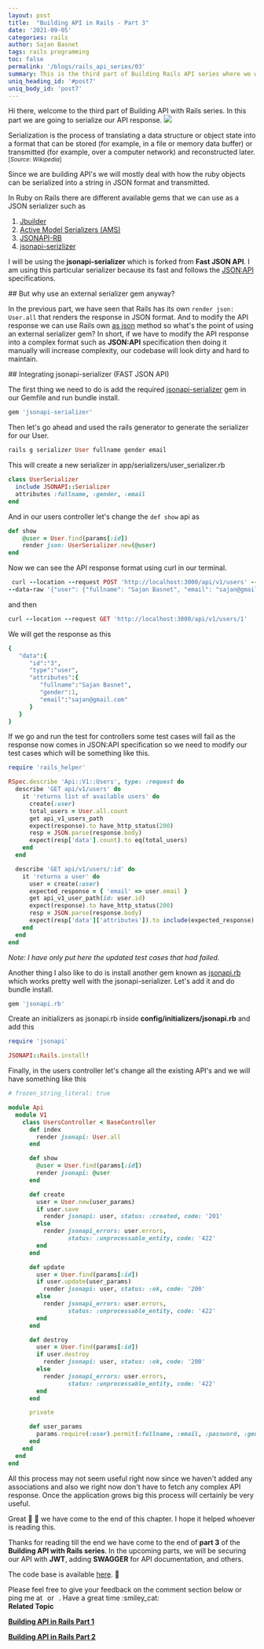 ```yaml
---
layout: post
title:  "Building API in Rails - Part 3"
date: '2021-09-05'
categories: rails
author: Sajan Basnet
tags: rails programming
toc: false
permalink: '/blogs/rails_api_series/03'
summary: This is the third part of Building Rails API series where we will serialize the API resources.
uniq_heading_id: '#post7'
uniq_body_id: 'post7'
---
```


<div class="row article-container mb-4">
<div class="col-lg-9 col-md-9 mx-auto pt-3">
Hi there, welcome to the third part of Building API with Rails series. In this part we are going to serialize our API response. 
<img class= "img-fluid img-thumbnail img-space" src="{{site.baseurl}}/assets/img/post7/serialize.png"> 

Serialization is the process of translating a data structure or object state into a format that can be stored (for example, in a file or memory data buffer) or transmitted (for example, over a computer network) and reconstructed later. <small>[*Source: Wikipedia*]</small>
</div>
</div>

<div class="row article-container mb-4">
<div class="col-lg-9 col-md-9 mx-auto pt-3">
Since we are building API's we will mostly deal with how the ruby objects can be serialized into a string in JSON format and transmitted.



In Ruby on Rails there are different available gems that we can use as a JSON serializer such as
1. <a href="https://github.com/rails/jbuilder" rel="noreferrer" target="_blank">Jbuilder</a>
2. <a href="https://github.com/rails-api/active_model_serializers" rel="noreferrer" target="_blank">Active Model Serializers (AMS)</a>
3. <a href="http://jsonapi-rb.org/" rel="noreferrer" target="_blank">JSONAPI-RB</a>
4. <a href="https://github.com/jsonapi-serializer/jsonapi-serializer" rel="noreferrer" target="_blank">jsonapi-serizlizer</a>

I will be using the **jsonapi-serializer** which is forked from **Fast JSON API**. I am using this particular serializer because its fast and follows the <a href="https://jsonapi.org" rel="noreferrer" target="_blank">JSON:API</a> specifications.
</div>
</div>

<div class="row article-container mb-4">
<div class="col-lg-9 col-md-9 mx-auto pt-3">
## But why use an external serializer gem anyway?

In the previous part, we have seen that Rails has its own `render json: User.all` that renders the response in JSON format. And to modify the API response we can use Rails own [as json](https://apidock.com/rails/ActiveModel/Serializers/JSON/as_json) method so what's the point of using an external serializer gem? 
In short, if we have to modify the API response into a complex format such as **JSON:API** specification then doing it manually will increase complexity, our codebase will look dirty and hard to maintain.
</div>
</div>

<div class="row article-container mb-4">
<div class="col-lg-9 col-md-9 mx-auto pt-3">
## Integrating jsonapi-serializer (FAST JSON API) 

The first thing we need to do is add the required <a href="https://github.com/jsonapi-serializer/jsonapi-serializer" rel="noreferrer" target="_blank">jsonapi-serializer</a> gem in our Gemfile and run bundle install.

```ruby
gem 'jsonapi-serializer'
```

Then let's go ahead and used the rails generator to generate the serializer for our User.

```ruby
rails g serializer User fullname gender email
```

This will create a new serializer in app/serializers/user_serializer.rb

```ruby
class UserSerializer
  include JSONAPI::Serializer
  attributes :fullname, :gender, :email
end
```

And in our users controller let's change the `def show` api as

```ruby
def show
    @user = User.find(params[:id])
    render json: UserSerializer.new(@user)
end
```

Now we can see the API response format using curl in our terminal. 

```ruby
 curl --location --request POST 'http://localhost:3000/api/v1/users' --header "Content-Type: application/json" \
--data-raw '{"user": {"fullname": "Sajan Basnet", "email": "sajan@gmail.com", "password": "something", "gender": "1"}}'
```

and then 

```ruby
curl --location --request GET 'http://localhost:3000/api/v1/users/1'
```

We will get the response as this

```ruby
{
   "data":{
      "id":"3",
      "type":"user",
      "attributes":{
         "fullname":"Sajan Basnet",
         "gender":1,
         "email":"sajan@gmail.com"
      }
   }
}
```

If we go and run the test for controllers some test cases will fail as the response now comes in JSON:API specification so we need to modify our test cases which will be something like this.

```ruby
require 'rails_helper'

RSpec.describe 'Api::V1::Users', type: :request do
  describe 'GET api/v1/users' do
    it 'returns list of available users' do
      create(:user)
      total_users = User.all.count
      get api_v1_users_path
      expect(response).to have_http_status(200)
      resp = JSON.parse(response.body)
      expect(resp['data'].count).to eq(total_users)
    end
  end

  describe 'GET api/v1/users/:id' do
    it 'returns a user' do
      user = create(:user)
      expected_response = { 'email' => user.email }
      get api_v1_user_path(id: user.id)
      expect(response).to have_http_status(200)
      resp = JSON.parse(response.body)
      expect(resp['data']['attributes']).to include(expected_response)
    end
  end
end

```

*Note: I have only put here the updated test cases that had failed.*
</div>
</div>

<div class="row article-container mb-4">
<div class="col-lg-9 col-md-9 mx-auto pt-3">
Another thing I also like to do is install another gem known as <a href="https://github.com/stas/jsonapi.rb" rel="noreferrer" target="_blank">jsonapi.rb</a> which works pretty well with the jsonapi-serializer. Let's add it and do bundle install.

```ruby
gem 'jsonapi.rb'
```

Create an initializers as jsonapi.rb inside **config/initializers/jsonapi.rb** and add this

```ruby
require 'jsonapi'

JSONAPI::Rails.install!
```
Finally, in the users controller let's change all the existing API's and we will have something like this

```ruby
# frozen_string_literal: true

module Api
  module V1
    class UsersController < BaseController
      def index
        render jsonapi: User.all
      end

      def show
        @user = User.find(params[:id])
        render jsonapi: @user
      end

      def create
        user = User.new(user_params)
        if user.save
          render jsonapi: user, status: :created, code: '201'
        else
          render jsonapi_errors: user.errors, 
                 status: :unprocessable_entity, code: '422'
        end
      end

      def update
        user = User.find(params[:id])
        if user.update(user_params)
          render jsonapi: user, status: :ok, code: '200'
        else
          render jsonapi_errors: user.errors, 
                 status: :unprocessable_entity, code: '422'
        end
      end

      def destroy
        user = User.find(params[:id])
        if user.destroy
          render jsonapi: user, status: :ok, code: '200'
        else
          render jsonapi_errors: user.errors, 
                 status: :unprocessable_entity, code: '422'
        end
      end

      private

      def user_params
        params.require(:user).permit(:fullname, :email, :password, :gender)
      end
    end
  end
end

```
All this process may not seem useful right now since we haven't added any associations and also we right now don't have to fetch any complex API response. Once the application grows big this process will certainly be very useful.

Great :tada: :tada: we have come to the end of this chapter. I hope it helped whoever is reading this. 
</div>
</div>

<div class="row article-container mb-4">
<div class="col-lg-9 col-md-9 mx-auto pt-3">

Thanks for reading till the end we have come to the end of **part 3** of the **Building API with Rails series**. In the upcoming parts, we will be securing our API with **JWT**, adding **SWAGGER** for API documentation, and others.

The code base is available [here](https://github.com/sajanbasnet75/rails_api_series). :beers:

</div>
</div>

<div class="row article-container">
<div class="col-lg-9 col-md-9 mx-auto pt-3">
Please feel free to give your feedback on the comment section below or ping me at <a aria-label="Send email" href="mailto:sajanbasnet75@gmail.com"><i class="icon fa fa-envelope" style="font-size:32px; margin: 0px 3px;"></i></a> or  <a aria-label="My LinkedIn" rel="noreferrer" target="_blank" href="https://www.linkedin.com/in/sajan-basnet-b4b1b0148/"><i class="icon fa fa-linkedin-square" style="font-size:32px; margin: 0px 3px;" aria-hidden="true"></i></a>. Have a great time :smiley_cat:

<div>
<strong>Related Topic</strong>

  <a href="https://developerblogs.github.io/blogs/rails_api_series/01" rel="noreferrer" target="_blank">**Building API in Rails Part 1** </a>

  <a href="https://developerblogs.github.io/blogs/rails_api_series/02" rel="noreferrer" target="_blank">**Building API in Rails Part 2** </a> 
</div>
</div>
</div>
